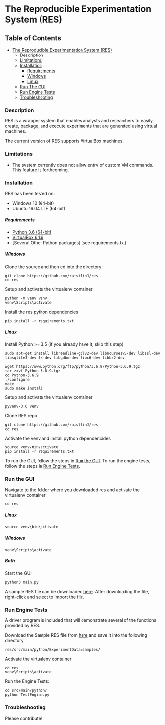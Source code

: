 # The Reproducible Experimentation System (RES)
## Table of Contents
- [The Reproducible Experimentation System (RES)](#the-reproducible-experimentation-system-res)
    - [Description](#description)
    - [Limitations](#limitations)
    - [Installation](#installation)
        - [Requirements](#requirements)
        - [Windows](#windows)
        - [Linux](#linux)
    - [Run The GUI](#run-the-gui)
    - [Run Engine Tests](#run-engine-tests)
    - [Troubleshooting](#troubleshooting)

### Description
RES is a wrapper system that enables analysts and researchers to easily create, package, and execute experiments that are generated using virtual machines.

The current version of RES supports VirtualBox machines. 

### Limitations
* The system currently does not allow entry of custom VM commands. This feature is forthcoming.

### Installation
RES has been tested on:
* Windows 10 (64-bit)
* Ubuntu 16.04 LTE (64-bit)

##### Requirements
* [Python 3.6 (64-bit) ](https://www.python.org/downloads/release/python-360/)
* [VirtualBox 6.1.6](https://www.virtualbox.org/wiki/Downloads)
* [Several Other Python packages] (see requirements.txt)
##### Windows
Clone the source and then cd into the directory:
```
git clone https://github.com/raistlinJ/res
cd res
```
Setup and activate the virtualenv container
```
python -m venv venv
venv\Scripts\activate
```
Install the res python dependencies
```
pip install -r requirements.txt
```

##### Linux
Install Python >= 3.5 (if you already have it, skip this step):
```
sudo apt-get install libreadline-gplv2-dev libncursesw5-dev libssl-dev libsqlite3-dev tk-dev libgdbm-dev libc6-dev libbz2-dev

wget https://www.python.org/ftp/python/3.6.9/Python-3.6.9.tgz
tar zxvf Python-3.6.9.tgz
cd Python-3.6.9
./configure
make
sudo make install
```
Setup and activate the virtualenv container
```
pyvenv-3.6 venv
```
Clone RES repo 
```  
git clone https://github.com/raistlinJ/res
cd res
```
Activate the venv and install python dependencides
```
source venv/bin/activate
pip install -r requirements.txt
```

To run the GUI, follow the steps in [Run the GUI](#run-the-gui).
To run the engine tests, follow the steps in [Run Engine Tests](#run-engine-tests).


### Run the GUI
Navigate to the folder where you downloaded res and activate the virtualenv container
```
cd res
```
##### Linux
```
source venv\bin\activate
```
##### Windows
```
venv\Scripts\activate
```
##### Both
Start the GUI
```
python3 main.py
```
A sample RES file can be downloaded [here](https://bit.ly/2wP3Gzc). After downloading the file, right-click and select to Import the file.

### Run Engine Tests
A driver program is included that will demonstrate several of the functions provided by RES.

Download the Sample RES file from [here](https://bit.ly/2wP3Gzc) and save it into the following directory
```
res/src/main/python/ExperimentData/samples/
```
Activate the virtualenv container
```
cd res
venv\Scripts\activate
```
Run the Engine Tests:
```
cd src/main/python/
python TestEngine.py
```

### Troubleshooting

Please contribute!
